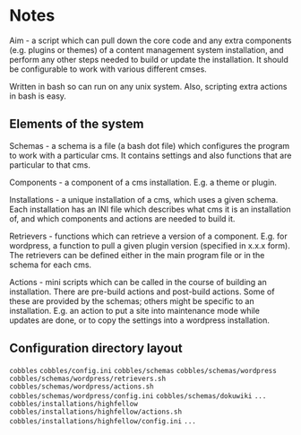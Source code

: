 Notes
=====

Aim - a script which can pull down the core code and any extra components (e.g. plugins or themes) of a content management system installation, and perform any other steps needed to build or update the installation. It should be configurable to work with various different cmses.

Written in bash so can run on any unix system. Also, scripting extra actions in bash is easy.

Elements of the system
----------------------

Schemas - a schema is a file (a bash dot file) which configures the program to work with a particular cms. It contains settings and also functions that are particular to that cms.

Components - a component of a cms installation. E.g. a theme or plugin.

Installations - a unique installation of a cms, which uses a given schema. Each installation has an INI file which describes what cms it is an installation of, and which components and actions are needed to build it.

Retrievers - functions which can retrieve a version of a component. E.g. for wordpress, a function to pull a given plugin version (specified in x.x.x form). The retrievers can be defined either in the main program file or in the schema for each cms.

Actions - mini scripts which can be called in the course of building an installation. There are pre-build actions and post-build actions. Some of these are provided by the schemas; others might be specific to an installation. E.g. an action to put a site into maintenance mode while updates are done, or to copy the settings into a wordpress installation.


Configuration directory layout
------------------------------

`cobbles`
`cobbles/config.ini`
`cobbles/schemas` 
`cobbles/schemas/wordpress`
`cobbles/schemas/wordpress/retrievers.sh`
`cobbles/schemas/wordpress/actions.sh`
`cobbles/schemas/wordpress/config.ini`
`cobbles/schemas/dokuwiki`
`...`
`cobbles/installations/highfellow`
`cobbles/installations/highfellow/actions.sh`
`cobbles/installations/highfellow/config.ini`
`...`
